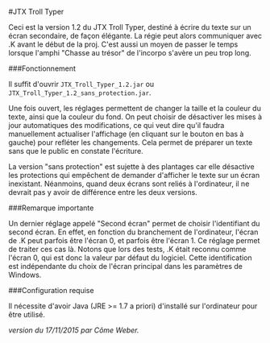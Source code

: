 #JTX Troll Typer

Ceci est la version 1.2 du JTX Troll Typer, destiné à écrire du texte sur un écran secondaire, de façon élégante. La régie peut alors communiquer avec .K avant le début de la proj. C'est aussi un moyen de passer le temps lorsque l'amphi "Chasse au trésor" de l'incorpo s'avère un peu trop long.

###Fonctionnement

Il suffit d'ouvrir ```JTX_Troll_Typer_1.2.jar``` ou  ```JTX_Troll_Typer_1.2_sans_protection.jar```.

Une fois ouvert, les réglages permettent de changer la taille et la couleur du texte, ainsi que la couleur du fond.
On peut choisir de désactiver les mises à jour automatiques des modifications, ce qui veut dire qu'il faudra manuellement actualiser l'affichage (en cliquant sur le bouton en bas à gauche) pour refléter les changements. Cela permet de préparer un texte sans que le public en constate l'écriture.

La version "sans protection" est sujette à des plantages car elle désactive les protections qui empêchent de demander d'afficher le texte sur un écran inexistant. Néanmoins, quand deux écrans sont reliés à l'ordinateur, il ne devrait pas y avoir de différence entre les deux versions.


###Remarque importante

Un dernier réglage appelé "Second écran" permet de choisir l'identifiant du second écran. En effet, en fonction du branchement de l'ordinateur, l'écran de .K peut parfois être l'écran 0, et parfois être l'écran 1. Ce réglage permet de traiter ces cas là. Notons que lors des tests, .K était reconnu comme l'écran 0, qui est donc la valeur par défaut du logiciel. 
Cette identification est indépendante du choix de l'écran principal dans les paramètres de Windows.

###Configuration requise

Il nécessite d'avoir Java (JRE >= 1.7 a priori) d'installé sur l'ordinateur pour être utilisé.

*version du 17/11/2015 par Côme Weber.* 
